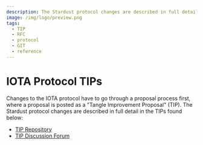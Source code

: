 ```yaml
---
description: The Stardust protocol changes are described in full detail in these TIPs hosted on our Github.
image: /img/logo/preview.png
tags:
  - TIP
  - RFC
  - protocol
  - GIT
  - reference
---
```


# IOTA Protocol TIPs

Changes to the IOTA protocol have to go through a proposal process first, where a proposal is posted as a "Tangle Improvement Proposal" (TIP). The Stardust protocol changes are described in full detail in the TIPs found below:

- [TIP Repository](https://github.com/iotaledger/tips)
- [TIP Discussion Forum](https://github.com/iotaledger/tips/discussions)
